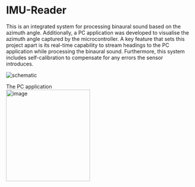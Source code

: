 # IMU-Reader

This is an integrated system for processing binaural sound based on the azimuth 
angle. Additionally, a PC application was developed to visualise the azimuth angle captured by the microcontroller. 
A key feature that sets this project apart is its real-time capability to stream headings to the PC application while 
processing the binaural sound. Furthermore, this system includes self-calibration to compensate for any errors 
the sensor introduces.

![schematic](https://github.com/user-attachments/assets/91196d5d-8868-4f67-9927-05d7a92ae8be)

The PC application \
<img width="229" height="250" alt="image" src="https://github.com/user-attachments/assets/eafa0862-7bf2-4f68-a909-d71818ed0fff" />
